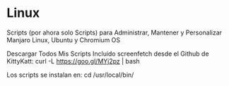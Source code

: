 # Linux
Scripts (por ahora solo Scripts) para Administrar, Mantener y Personalizar Manjaro Linux, Ubuntu y Chromium OS

Descargar Todos Mis Scripts Incluido screenfetch desde el Github de KittyKatt:
curl -L https://goo.gl/MYj2pz | bash

Los scripts se instalan en:
cd /usr/local/bin/

